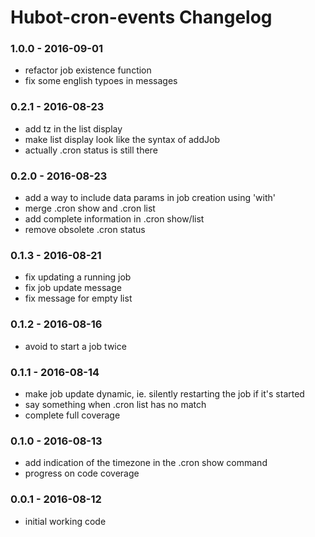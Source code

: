 Hubot-cron-events Changelog
==========================

### 1.0.0 - 2016-09-01
- refactor job existence function
- fix some english typoes in messages

### 0.2.1 - 2016-08-23
- add tz in the list display
- make list display look like the syntax of addJob
- actually .cron status is still there

### 0.2.0 - 2016-08-23
- add a way to include data params in job creation using 'with'
- merge .cron show and .cron list
- add complete information in .cron show/list
- remove obsolete .cron status

### 0.1.3 - 2016-08-21
- fix updating a running job
- fix job update message
- fix message for empty list

### 0.1.2 - 2016-08-16
- avoid to start a job twice

### 0.1.1 - 2016-08-14
- make job update dynamic, ie. silently restarting the job if it's started
- say something when .cron list has no match
- complete full coverage

### 0.1.0 - 2016-08-13
- add indication of the timezone in the .cron show command
- progress on code coverage

### 0.0.1 - 2016-08-12
- initial working code

